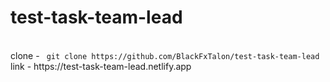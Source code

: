 # test-task-team-lead
<br>
clone - <code> git clone https://github.com/BlackFxTalon/test-task-team-lead</code>
<br>
link - https://test-task-team-lead.netlify.app
